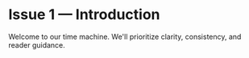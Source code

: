 # Issue 1 — Introduction

Welcome to our time machine. We'll prioritize clarity, consistency, and reader guidance.
